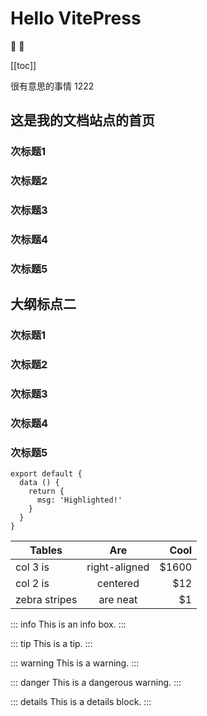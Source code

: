 # Hello VitePress

:tada: :100:

[[toc]]

很有意思的事情 1222

## 这是我的文档站点的首页
### 次标题1
### 次标题2
### 次标题3
### 次标题4
### 次标题5

## 大纲标点二
### 次标题1
### 次标题2
### 次标题3
### 次标题4
### 次标题5

```js{4}
export default {
  data () {
    return {
      msg: 'Highlighted!'
    }
  }
}
```

| Tables        | Are           | Cool  |
| ------------- |:-------------:| -----:|
| col 3 is      | right-aligned | $1600 |
| col 2 is      | centered      |   $12 |
| zebra stripes | are neat      |    $1 |


::: info
This is an info box.
:::

::: tip
This is a tip.
:::

::: warning
This is a warning.
:::

::: danger
This is a dangerous warning.
:::

::: details
This is a details block.
:::